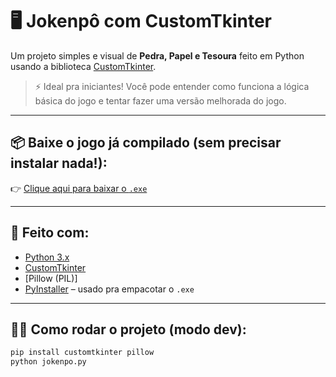 # 🖥️ Jokenpô com CustomTkinter

Um projeto simples e visual de **Pedra, Papel e Tesoura** feito em Python usando a biblioteca [CustomTkinter](https://github.com/TomSchimansky/CustomTkinter).

> ⚡ Ideal pra iniciantes! Você pode entender como funciona a lógica básica do jogo e tentar fazer uma versão melhorada do jogo.

---

## 📦 Baixe o jogo já compilado (sem precisar instalar nada!):
👉 [Clique aqui para baixar o `.exe`](https://github.com/Davidcd1/Jokenpo/releases/download/v1.0/jokenpo.rar)

---

## 🧰 Feito com:

- [Python 3.x](https://www.python.org)
- [CustomTkinter](https://github.com/TomSchimansky/CustomTkinter)
- [Pillow (PIL)]
- [PyInstaller](https://pyinstaller.org/) – usado pra empacotar o `.exe`

---

## 👨‍💻 Como rodar o projeto (modo dev):

```bash
pip install customtkinter pillow
python jokenpo.py

